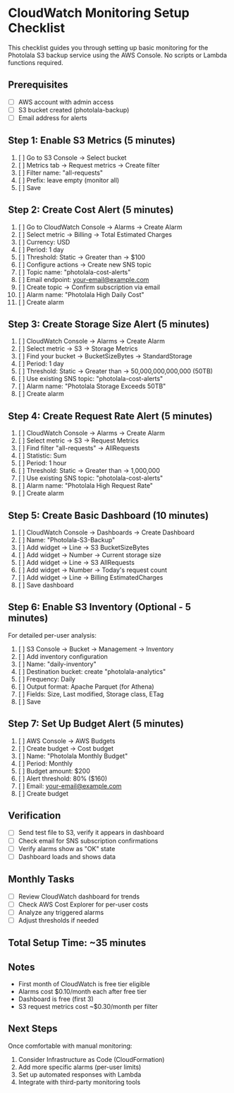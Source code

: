 # CloudWatch Monitoring Setup Checklist

This checklist guides you through setting up basic monitoring for the Photolala S3 backup service using the AWS Console. No scripts or Lambda functions required.

## Prerequisites
- [ ] AWS account with admin access
- [ ] S3 bucket created (photolala-backup)
- [ ] Email address for alerts

## Step 1: Enable S3 Metrics (5 minutes)
1. [ ] Go to S3 Console → Select bucket
2. [ ] Metrics tab → Request metrics → Create filter
3. [ ] Filter name: "all-requests"
4. [ ] Prefix: leave empty (monitor all)
5. [ ] Save

## Step 2: Create Cost Alert (5 minutes)
1. [ ] Go to CloudWatch Console → Alarms → Create Alarm
2. [ ] Select metric → Billing → Total Estimated Charges
3. [ ] Currency: USD
4. [ ] Period: 1 day
5. [ ] Threshold: Static → Greater than → $100
6. [ ] Configure actions → Create new SNS topic
7. [ ] Topic name: "photolala-cost-alerts"
8. [ ] Email endpoint: your-email@example.com
9. [ ] Create topic → Confirm subscription via email
10. [ ] Alarm name: "Photolala High Daily Cost"
11. [ ] Create alarm

## Step 3: Create Storage Size Alert (5 minutes)
1. [ ] CloudWatch Console → Alarms → Create Alarm
2. [ ] Select metric → S3 → Storage Metrics
3. [ ] Find your bucket → BucketSizeBytes → StandardStorage
4. [ ] Period: 1 day
5. [ ] Threshold: Static → Greater than → 50,000,000,000,000 (50TB)
6. [ ] Use existing SNS topic: "photolala-cost-alerts"
7. [ ] Alarm name: "Photolala Storage Exceeds 50TB"
8. [ ] Create alarm

## Step 4: Create Request Rate Alert (5 minutes)
1. [ ] CloudWatch Console → Alarms → Create Alarm
2. [ ] Select metric → S3 → Request Metrics
3. [ ] Find filter "all-requests" → AllRequests
4. [ ] Statistic: Sum
5. [ ] Period: 1 hour
6. [ ] Threshold: Static → Greater than → 1,000,000
7. [ ] Use existing SNS topic: "photolala-cost-alerts"
8. [ ] Alarm name: "Photolala High Request Rate"
9. [ ] Create alarm

## Step 5: Create Basic Dashboard (10 minutes)
1. [ ] CloudWatch Console → Dashboards → Create Dashboard
2. [ ] Name: "Photolala-S3-Backup"
3. [ ] Add widget → Line → S3 BucketSizeBytes
4. [ ] Add widget → Number → Current storage size
5. [ ] Add widget → Line → S3 AllRequests
6. [ ] Add widget → Number → Today's request count
7. [ ] Add widget → Line → Billing EstimatedCharges
8. [ ] Save dashboard

## Step 6: Enable S3 Inventory (Optional - 5 minutes)
For detailed per-user analysis:
1. [ ] S3 Console → Bucket → Management → Inventory
2. [ ] Add inventory configuration
3. [ ] Name: "daily-inventory"
4. [ ] Destination bucket: create "photolala-analytics"
5. [ ] Frequency: Daily
6. [ ] Output format: Apache Parquet (for Athena)
7. [ ] Fields: Size, Last modified, Storage class, ETag
8. [ ] Save

## Step 7: Set Up Budget Alert (5 minutes)
1. [ ] AWS Console → AWS Budgets
2. [ ] Create budget → Cost budget
3. [ ] Name: "Photolala Monthly Budget"
4. [ ] Period: Monthly
5. [ ] Budget amount: $200
6. [ ] Alert threshold: 80% ($160)
7. [ ] Email: your-email@example.com
8. [ ] Create budget

## Verification
- [ ] Send test file to S3, verify it appears in dashboard
- [ ] Check email for SNS subscription confirmations
- [ ] Verify alarms show as "OK" state
- [ ] Dashboard loads and shows data

## Monthly Tasks
- [ ] Review CloudWatch dashboard for trends
- [ ] Check AWS Cost Explorer for per-user costs
- [ ] Analyze any triggered alarms
- [ ] Adjust thresholds if needed

## Total Setup Time: ~35 minutes

## Notes
- First month of CloudWatch is free tier eligible
- Alarms cost $0.10/month each after free tier
- Dashboard is free (first 3)
- S3 request metrics cost ~$0.30/month per filter

## Next Steps
Once comfortable with manual monitoring:
1. Consider Infrastructure as Code (CloudFormation)
2. Add more specific alarms (per-user limits)
3. Set up automated responses with Lambda
4. Integrate with third-party monitoring tools
